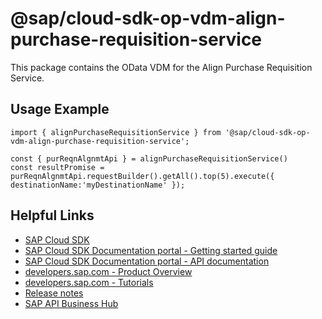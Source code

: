 # @sap/cloud-sdk-op-vdm-align-purchase-requisition-service

This package contains the OData VDM for the Align Purchase Requisition Service.

## Usage Example
```
import { alignPurchaseRequisitionService } from '@sap/cloud-sdk-op-vdm-align-purchase-requisition-service';

const { purReqnAlgnmtApi } = alignPurchaseRequisitionService()
const resultPromise = purReqnAlgnmtApi.requestBuilder().getAll().top(5).execute({ destinationName:'myDestinationName' });

```

## Helpful Links

- [SAP Cloud SDK](https://github.com/SAP/cloud-sdk-js)
- [SAP Cloud SDK Documentation portal - Getting started guide](https://sap.github.io/cloud-sdk/docs/js/getting-started)
- [SAP Cloud SDK Documentation portal - API documentation](https://sap.github.io/cloud-sdk/docs/js/api)
- [developers.sap.com - Product Overview](https://developers.sap.com/topics/cloud-sdk.html)
- [developers.sap.com - Tutorials](https://developers.sap.com/tutorial-navigator.html?tag=software-product:technology-platform/sap-cloud-sdk&tag=tutorial:type/tutorial&tag=programming-tool:javascript)
- [Release notes](https://help.sap.com/doc/2324e9c3b28748a4ae2ad08166d77675/1.0/en-US/js-index.html)
- [SAP API Business Hub](https://api.sap.com/)
